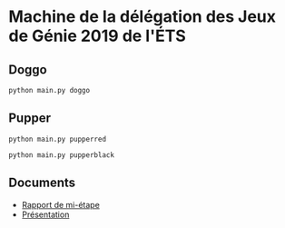 # Machine de la délégation des Jeux de Génie 2019 de l'ÉTS

## Doggo

```python main.py doggo```

## Pupper

```python main.py pupperred```

```python main.py pupperblack```

## Documents
- [Rapport de mi-étape](rapport_mi-etape.pdf)
- [Présentation](presentation.pdf)

